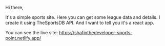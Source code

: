 Hi there,

It's a simple sports site. Here you can get some league data and details. I create it using TheSportsDB API. And I want to tell you it's a react app. 

You can see the live site:
https://shafinthedeveloper-sports-point.netlify.app/
